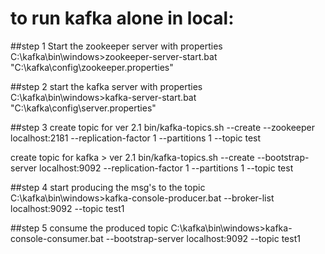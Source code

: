 # to run kafka alone in local:

##step 1
Start the zookeeper server with  properties
C:\kafka\bin\windows>zookeeper-server-start.bat "C:\kafka\config\zookeeper.properties"

##step 2
start the kafka server with properties
C:\kafka\bin\windows>kafka-server-start.bat "C:\kafka\config\server.properties"

##step 3
create topic for ver 2.1
bin/kafka-topics.sh --create --zookeeper localhost:2181 --replication-factor 1 --partitions 1 --topic test

create topic for kafka > ver 2.1
bin/kafka-topics.sh --create --bootstrap-server localhost:9092 --replication-factor 1 --partitions 1 --topic test

##step 4 
start producing the msg's to the topic
C:\kafka\bin\windows>kafka-console-producer.bat --broker-list localhost:9092 --topic test1

##step 5
consume the produced topic
C:\kafka\bin\windows>kafka-console-consumer.bat --bootstrap-server localhost:9092 --topic test1